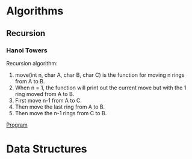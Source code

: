 # Algorithms
## Recursion
### Hanoi Towers

Recursion algorithm:

1. move(int n, char A, char B, char C) is the function for moving n rings from A to B.
2. When n = 1, the function will print out the current move but with the 1 ring moved from A to B.
3. First move n-1 from A to C.
4. Then move the last ring from A to B.
5. Then move the n-1 rings from C to B.

[Program](hanoitower.cpp)

# Data Structures
